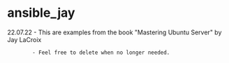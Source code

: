 # ansible_jay

22.07.22    - This are examples from the book "Mastering Ubuntu Server" by Jay LaCroix

            - Feel free to delete when no longer needed.